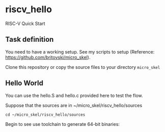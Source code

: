 # riscv_hello
RISC-V Quick Start

## Task definition
You need to have a working setup. See my scripts to setup (Reference: https://github.com/britovski/micro_skel).

Clone this repository or copy the source files to your directory `micro_skel`

## Hello World

You can use the hello.S and hello.c provided here to test the flow.

Suppose that the sources are in ~/micro_skel/riscv_hello/sources

    cd ~/micro_skel/riscv_hello/sources

Begin to see use toolchain to generate 64-bit binaries:

    
